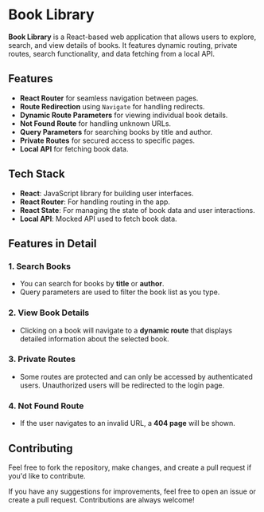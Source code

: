 # Book Library

**Book Library** is a React-based web application that allows users to explore, search, and view details of books. It features dynamic routing, private routes, search functionality, and data fetching from a local API.

## Features

- **React Router** for seamless navigation between pages.
- **Route Redirection** using `Navigate` for handling redirects.
- **Dynamic Route Parameters** for viewing individual book details.
- **Not Found Route** for handling unknown URLs.
- **Query Parameters** for searching books by title and author.
- **Private Routes** for secured access to specific pages.
- **Local API** for fetching book data.

## Tech Stack

- **React**: JavaScript library for building user interfaces.
- **React Router**: For handling routing in the app.
- **React State**: For managing the state of book data and user interactions.
- **Local API**: Mocked API used to fetch book data.

## Features in Detail

### **1. Search Books**

- You can search for books by **title** or **author**.
- Query parameters are used to filter the book list as you type.

### **2. View Book Details**

- Clicking on a book will navigate to a **dynamic route** that displays detailed information about the selected book.

### **3. Private Routes**

- Some routes are protected and can only be accessed by authenticated users. Unauthorized users will be redirected to the login page.

### **4. Not Found Route**

- If the user navigates to an invalid URL, a **404 page** will be shown.

## Contributing

Feel free to fork the repository, make changes, and create a pull request if you'd like to contribute.

If you have any suggestions for improvements, feel free to open an issue or create a pull request. Contributions are always welcome!